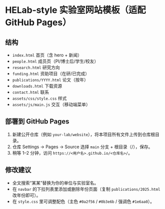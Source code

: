 # HELab-style 实验室网站模板（适配 GitHub Pages）

## 结构
- `index.html` 首页（含 hero + 新闻）
- `people.html` 成员页（PI/博士后/学生/校友）
- `research.html` 研究方向
- `funding.html` 资助项目（在研/已完成）
- `publications/YYYY.html` 论文（按年）
- `downloads.html` 下载资源
- `contact.html` 联系
- `assets/css/style.css` 样式
- `assets/js/main.js` 交互（移动端菜单）

## 部署到 GitHub Pages
1. 新建公开仓库（例如 `your-lab/website`），将本项目所有文件上传到仓库根目录。
2. 仓库 Settings → Pages → Source 选择 `main` 分支 + 根目录（/），保存。
3. 稍等 1–2 分钟，访问 `https://<用户名>.github.io/<仓库名>/`。

## 修改建议
- 全文搜索“某某”替换为你的单位与实验室名。
- 在 `navbar` 的下拉列表里添加或删除年份页面（复制 `publications/2025.html` 改年份即可）。
- 在 `style.css` 里可调整配色（主色 `#0a2f56` / `#0b3e6b` / 强调色 `#1e6aa0`）。

